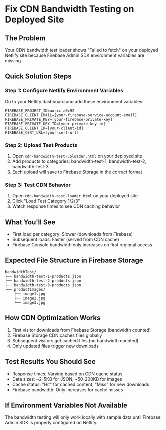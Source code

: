 # Fix CDN Bandwidth Testing on Deployed Site

## The Problem
Your CDN bandwidth test loader shows "Failed to fetch" on your deployed Netlify site because Firebase Admin SDK environment variables are missing.

## Quick Solution Steps

### Step 1: Configure Netlify Environment Variables
Go to your Netlify dashboard and add these environment variables:

```
FIREBASE_PROJECT_ID=auric-a0c92
FIREBASE_CLIENT_EMAIL=[your-firebase-service-account-email]
FIREBASE_PRIVATE_KEY=[your-firebase-private-key]
FIREBASE_PRIVATE_KEY_ID=[your-private-key-id]
FIREBASE_CLIENT_ID=[your-client-id]
FIREBASE_CERT_URL=[your-cert-url]
```

### Step 2: Upload Test Products
1. Open `cdn-bandwidth-test-uploader.html` on your deployed site
2. Add products to categories: bandwidth-test-1, bandwidth-test-2, bandwidth-test-3
3. Each upload will save to Firebase Storage in the correct format

### Step 3: Test CDN Behavior
1. Open `cdn-bandwidth-test-loader.html` on your deployed site
2. Click "Load Test Category 1/2/3"
3. Watch response times to see CDN caching behavior

## What You'll See
- First load per category: Slower (downloads from Firebase)
- Subsequent loads: Faster (served from CDN cache)
- Firebase Console bandwidth only increases on first regional access

## Expected File Structure in Firebase Storage
```
bandwidthTest/
├── bandwidth-test-1-products.json
├── bandwidth-test-2-products.json
├── bandwidth-test-3-products.json
└── productImages/
    ├── image1.jpg
    ├── image2.jpg
    └── image3.jpg
```

## How CDN Optimization Works
1. First visitor downloads from Firebase Storage (bandwidth counted)
2. Firebase Storage CDN caches files globally
3. Subsequent visitors get cached files (no bandwidth counted)
4. Only updated files trigger new downloads

## Test Results You Should See
- Response times: Varying based on CDN cache status
- Data sizes: ~2-5KB for JSON, ~50-200KB for images
- Cache status: "Hit" for cached content, "Miss" for new downloads
- Firebase bandwidth: Only increases for cache misses

## If Environment Variables Not Available
The bandwidth testing will only work locally with sample data until Firebase Admin SDK is properly configured on Netlify.